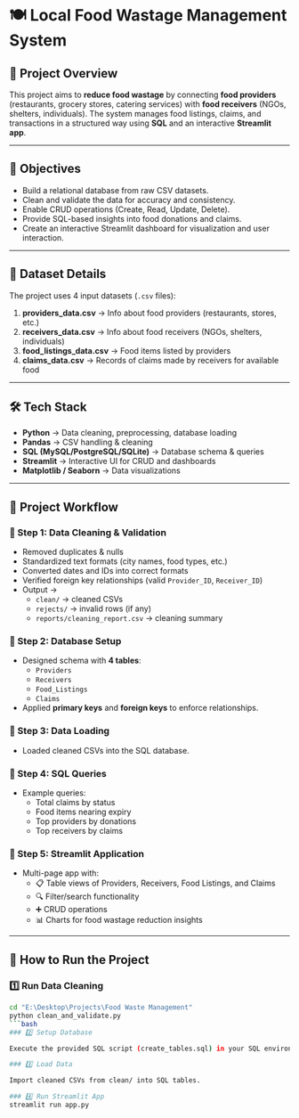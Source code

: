 # 🍽️ Local Food Wastage Management System  

## 📌 Project Overview  
This project aims to **reduce food wastage** by connecting **food providers** (restaurants, grocery stores, catering services) with **food receivers** (NGOs, shelters, individuals). The system manages food listings, claims, and transactions in a structured way using **SQL** and an interactive **Streamlit app**.  

---

## 🎯 Objectives  
- Build a relational database from raw CSV datasets.  
- Clean and validate the data for accuracy and consistency.  
- Enable CRUD operations (Create, Read, Update, Delete).  
- Provide SQL-based insights into food donations and claims.  
- Create an interactive Streamlit dashboard for visualization and user interaction.  

---

## 📂 Dataset Details  
The project uses 4 input datasets (`.csv` files):  
1. **providers_data.csv** → Info about food providers (restaurants, stores, etc.)  
2. **receivers_data.csv** → Info about food receivers (NGOs, shelters, individuals)  
3. **food_listings_data.csv** → Food items listed by providers  
4. **claims_data.csv** → Records of claims made by receivers for available food  

---

## 🛠️ Tech Stack  
- **Python** → Data cleaning, preprocessing, database loading  
- **Pandas** → CSV handling & cleaning  
- **SQL (MySQL/PostgreSQL/SQLite)** → Database schema & queries  
- **Streamlit** → Interactive UI for CRUD and dashboards  
- **Matplotlib / Seaborn** → Data visualizations  

---

## 📑 Project Workflow  
### 🔹 Step 1: Data Cleaning & Validation  
- Removed duplicates & nulls  
- Standardized text formats (city names, food types, etc.)  
- Converted dates and IDs into correct formats  
- Verified foreign key relationships (valid `Provider_ID`, `Receiver_ID`)  
- Output →  
  - `clean/` → cleaned CSVs  
  - `rejects/` → invalid rows (if any)  
  - `reports/cleaning_report.csv` → cleaning summary  

### 🔹 Step 2: Database Setup  
- Designed schema with **4 tables**:  
  - `Providers`  
  - `Receivers`  
  - `Food_Listings`  
  - `Claims`  
- Applied **primary keys** and **foreign keys** to enforce relationships.  

### 🔹 Step 3: Data Loading  
- Loaded cleaned CSVs into the SQL database.  

### 🔹 Step 4: SQL Queries  
- Example queries:  
  - Total claims by status  
  - Food items nearing expiry  
  - Top providers by donations  
  - Top receivers by claims  

### 🔹 Step 5: Streamlit Application  
- Multi-page app with:  
  - 📋 Table views of Providers, Receivers, Food Listings, and Claims  
  - 🔍 Filter/search functionality  
  - ➕ CRUD operations  
  - 📊 Charts for food wastage reduction insights  

---

## 🚀 How to Run the Project  

### 1️⃣ Run Data Cleaning  
```bash
cd "E:\Desktop\Projects\Food Waste Management"
python clean_and_validate.py
```bash
### 2️⃣ Setup Database

Execute the provided SQL script (create_tables.sql) in your SQL environment.

### 3️⃣ Load Data

Import cleaned CSVs from clean/ into SQL tables.

### 4️⃣ Run Streamlit App
streamlit run app.py
